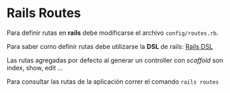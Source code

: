 # Rails Routes

Para definir rutas en **rails** debe modificarse el archivo `config/routes.rb`.

Para saber como definir rutas debe utilizarse la **DSL** de rails: [Rails DSL](http://guides.rubyonrails.org/routing.html)

Las rutas agregadas por defecto al generar un controller con *scaffold* son index, show, edit ...

Para consultar las rutas de la aplicación correr el comando `rails routes`